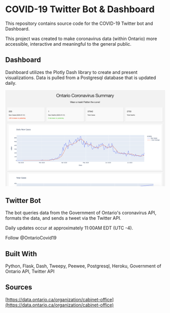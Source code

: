 # COVID-19 Twitter Bot & Dashboard  

This repository contains source code for the COVID-19 Twitter bot and Dashboard.

This project was created to make coronavirus data (within Ontario) more accessible, interactive and meaningful to the general public.

## Dashboard
Dashboard utilizes the Plotly Dash library to create and present visualizations. Data is pulled from a Postgresql database that is updated daily.

![](readme_imgs/dashboard_img.png)

## Twitter Bot
The bot queries data from the Government of Ontario's coronavirus API, formats the data, and sends a tweet via the Twitter API.

Daily updates occur at approximately 11:00AM EDT (UTC -4).

Follow @OntarioCovid19

## Built With
Python, Flask, Dash, Tweepy, Peewee, Postgresql, Heroku, Government of Ontario API, Twitter API

## Sources
[https://data.ontario.ca/organization/cabinet-office](https://data.ontario.ca/organization/cabinet-office)
